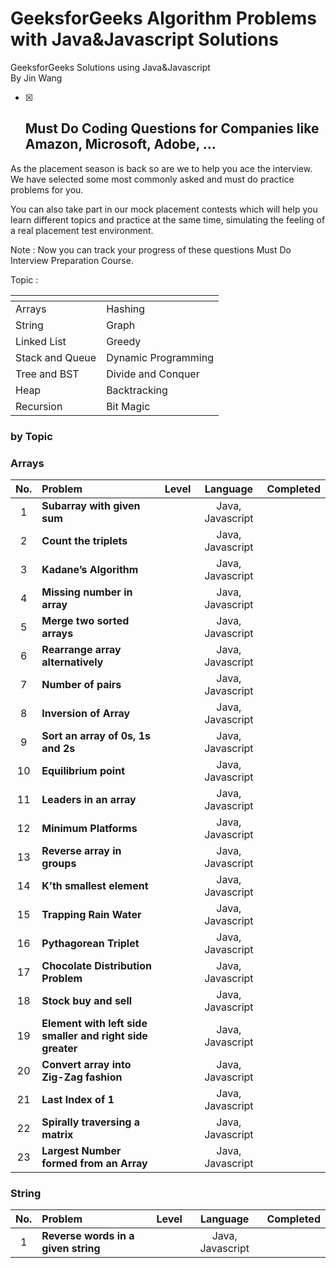# GeeksforGeeks Algorithm Problems with Java&Javascript Solutions

GeeksforGeeks Solutions using Java&Javascript<br/>
By Jin Wang

- [x] ## Must Do Coding Questions for Companies like Amazon, Microsoft, Adobe, …

As the placement season is back so are we to help you ace the interview. We have selected some most commonly asked and must do practice problems for you.

You can also take part in our mock placement contests which will help you learn different topics and practice at the same time, simulating the feeling of a real placement test environment.

Note : Now you can track your progress of these questions Must Do Interview Preparation Course.

Topic :

| []() | []() |
| :---  | :---  |
| Arrays  | Hashing  |
| String  | Graph  |
| Linked List  | Greedy  |
| Stack and Queue  | Dynamic Programming  |
| Tree and BST  | Divide and Conquer  |
| Heap  | Backtracking  |
| Recursion  | Bit Magic  |


### by Topic

### Arrays

| No. | Problem       | Level  | Language  | Completed|
|:-------:|:--------------|:------:|:---------:|:-------------:|
|1|**Subarray with given sum**||Java, Javascript||
|2|**Count the triplets**||Java, Javascript||
|3|**Kadane’s Algorithm**||Java, Javascript||
|4|**Missing number in array**||Java, Javascript||
|5|**Merge two sorted arrays**||Java, Javascript||
|6|**Rearrange array alternatively**||Java, Javascript||
|7|**Number of pairs**||Java, Javascript||
|8|**Inversion of Array**||Java, Javascript||
|9|**Sort an array of 0s, 1s and 2s**||Java, Javascript||
|10|**Equilibrium point**||Java, Javascript||
|11|**Leaders in an array**||Java, Javascript||
|12|**Minimum Platforms**||Java, Javascript||
|13|**Reverse array in groups**||Java, Javascript||
|14|**K’th smallest element**||Java, Javascript||
|15|**Trapping Rain Water**||Java, Javascript||
|16|**Pythagorean Triplet**||Java, Javascript||
|17|**Chocolate Distribution Problem**||Java, Javascript||
|18|**Stock buy and sell**||Java, Javascript||
|19|**Element with left side smaller and right side greater**||Java, Javascript||
|20|**Convert array into Zig-Zag fashion**||Java, Javascript||
|21|**Last Index of 1**||Java, Javascript||
|22|**Spirally traversing a matrix**||Java, Javascript||
|23|**Largest Number formed from an Array**||Java, Javascript||


### String

| No. | Problem       | Level  | Language  | Completed|
|:-------:|:--------------|:------:|:---------:|:-------------:|
|1|**Reverse words in a given string**||Java, Javascript||
